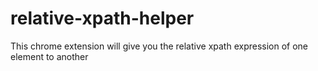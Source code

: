 # relative-xpath-helper
This chrome extension will give you the relative xpath expression of one element to another
